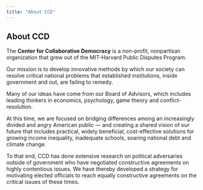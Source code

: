 ```yaml
---
title: "About CCD"
---
```


## About CCD

The **Center for Collaborative Democracy** is a non-profit, nonpartisan  organization that grew out of the MIT-Harvard Public Disputes Program.  

Our mission is to develop innovative methods by which our society can resolve critical national problems that established institutions, inside government and out, are failing to remedy.

Many of our ideas have come from our Board of Advisors, which includes leading thinkers in economics, psychology, game theory and conflict-resolution.  

At this time, we are focused on bridging differences among an increasingly divided and angry American public — and creating a shared vision of our future that includes practical, widely beneficial, cost-effective solutions for growing income inequality, inadequate schools, soaring national debt and climate change. 

To that end, CCD has done extensive research on political adversaries outside of government who have negotiated constructive agreements on highly contentious issues. We have thereby developed a strategy for motivating elected officials to reach equally constructive agreements on the critical issues of these times. 
